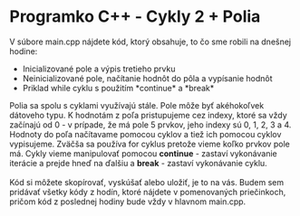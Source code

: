 # Programko C++ - Cykly 2 + Polia

V súbore main.cpp nájdete kód, ktorý obsahuje, to čo sme robili na dnešnej hodine:
<ul> 
  <li>Inicializované pole a výpis tretieho prvku</li>
  <li>Neinicializované pole, načítanie hodnôt do pôla a vypísanie hodnôt</li>
  <li>Priklad while cyklu s použitím *continue* a *break*</li>
</ul>
Polia sa spolu s cyklami využívajú stále. Pole môže byť akéhokoľvek dátoveho typu. K hodnotám z poľa pristupujeme cez indexy, ktoré sa vždy začínajú od 0 - v prípade, že má pole 5 prvkov, jeho indexy sú 0, 1, 2, 3 a 4. Hodnoty do poľa načítavame pomocou cyklov a tiež ich pomocou cyklov vypisujeme. Zväčša sa používa for cyklus pretože vieme koľko prvkov pole má. Cykly vieme manipulovať pomocou <strong>continue</strong> - zastaví vykonávanie iterácie a prejde hneď na ďalšiu a <strong>break</strong> - zastaví vykonávanie cyklu.
<br/><br/>
Kód si môžete skopírovať, vyskúšať alebo uložiť, je to na vás.
Budem sem pridávať všetky kódy z hodín, ktoré nájdete v pomenovaných priečinkoch, pričom kód z poslednej hodiny bude vždy v hlavnom main.cpp.

